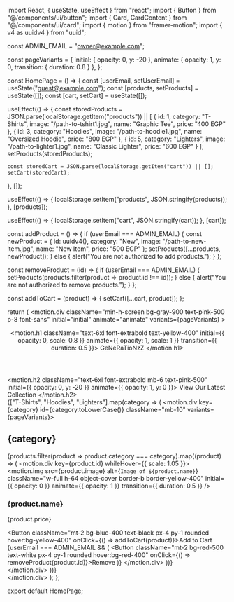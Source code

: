 import React, { useState, useEffect } from "react";
import { Button } from "@/components/ui/button";
import { Card, CardContent } from "@/components/ui/card";
import { motion } from "framer-motion";
import { v4 as uuidv4 } from "uuid";

const ADMIN_EMAIL = "owner@example.com";

const pageVariants = {
  initial: { opacity: 0, y: -20 },
  animate: { opacity: 1, y: 0, transition: { duration: 0.8 } },
};

const HomePage = () => {
  const [userEmail, setUserEmail] = useState("guest@example.com");
  const [products, setProducts] = useState([]);
  const [cart, setCart] = useState([]);

  useEffect(() => {
    const storedProducts = JSON.parse(localStorage.getItem("products")) || [
      { id: 1, category: "T-Shirts", image: "/path-to-tshirt1.jpg", name: "Graphic Tee", price: "400 EGP" },
      { id: 3, category: "Hoodies", image: "/path-to-hoodie1.jpg", name: "Oversized Hoodie", price: "800 EGP" },
      { id: 5, category: "Lighters", image: "/path-to-lighter1.jpg", name: "Classic Lighter", price: "600 EGP" }
    ];
    setProducts(storedProducts);
    
    const storedCart = JSON.parse(localStorage.getItem("cart")) || [];
    setCart(storedCart);
  }, []);

  useEffect(() => {
    localStorage.setItem("products", JSON.stringify(products));
  }, [products]);

  useEffect(() => {
    localStorage.setItem("cart", JSON.stringify(cart));
  }, [cart]);

  const addProduct = () => {
    if (userEmail === ADMIN_EMAIL) {
      const newProduct = { id: uuidv4(), category: "New", image: "/path-to-new-item.jpg", name: "New Item", price: "500 EGP" };
      setProducts([...products, newProduct]);
    } else {
      alert("You are not authorized to add products.");
    }
  };

  const removeProduct = (id) => {
    if (userEmail === ADMIN_EMAIL) {
      setProducts(products.filter(product => product.id !== id));
    } else {
      alert("You are not authorized to remove products.");
    }
  };

  const addToCart = (product) => {
    setCart([...cart, product]);
  };

  return (
    <motion.div 
      className="min-h-screen bg-gray-900 text-pink-500 p-8 font-sans"
      initial="initial"
      animate="animate"
      variants={pageVariants}
    >
      <header className="flex justify-between items-center py-4 border-b border-yellow-400">
        <motion.h1 
          className="text-6xl font-extrabold text-yellow-400" 
          initial={{ opacity: 0, scale: 0.8 }} 
          animate={{ opacity: 1, scale: 1 }} 
          transition={{ duration: 0.5 }}>
          GeNeRaTioNzZ
        </motion.h1>
      </header>
      <main className="text-center mt-12">
        <motion.h2 
          className="text-6xl font-extrabold mb-6 text-pink-500" 
          initial={{ opacity: 0, y: -20 }} 
          animate={{ opacity: 1, y: 0 }}>
          View Our Latest Collection
        </motion.h2>
      </main>
      <section className="mt-12">
        {["T-Shirts", "Hoodies", "Lighters"].map(category => (
          <motion.div key={category} id={category.toLowerCase()} className="mb-10" variants={pageVariants}>
            <h2 className="text-4xl font-bold text-yellow-400 mb-6">{category}</h2>
            <div className="grid grid-cols-1 md:grid-cols-3 gap-6">
              {products.filter(product => product.category === category).map((product) => (
                <motion.div key={product.id} whileHover={{ scale: 1.05 }}>
                  <Card className="bg-gray-900 border border-yellow-400 shadow-md rounded-lg">
                    <CardContent>
                      <motion.img 
                        src={product.image} 
                        alt={`Image of ${product.name}`} 
                        className="w-full h-64 object-cover border-b border-yellow-400" 
                        initial={{ opacity: 0 }} 
                        animate={{ opacity: 1 }} 
                        transition={{ duration: 0.5 }}
                      />
                      <h3 className="text-lg font-bold mt-2 text-pink-500">{product.name}</h3>
                      <p className="text-blue-400">{product.price}</p>
                      <Button className="mt-2 bg-blue-400 text-black px-4 py-1 rounded hover:bg-yellow-400" onClick={() => addToCart(product)}>Add to Cart</Button>
                      {userEmail === ADMIN_EMAIL && (
                        <Button className="mt-2 bg-red-500 text-white px-4 py-1 rounded hover:bg-red-400" onClick={() => removeProduct(product.id)}>Remove</Button>
                      )}
                    </CardContent>
                  </Card>
                </motion.div>
              ))}
            </div>
          </motion.div>
        ))}
      </section>
    </motion.div>
  );
};

export default HomePage;

